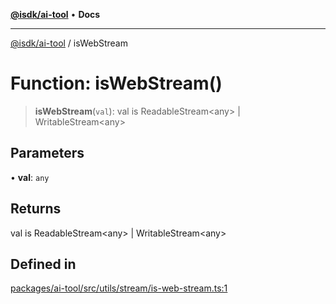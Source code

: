 [**@isdk/ai-tool**](../README.md) • **Docs**

***

[@isdk/ai-tool](../globals.md) / isWebStream

# Function: isWebStream()

> **isWebStream**(`val`): val is ReadableStream\<any\> \| WritableStream\<any\>

## Parameters

• **val**: `any`

## Returns

val is ReadableStream\<any\> \| WritableStream\<any\>

## Defined in

[packages/ai-tool/src/utils/stream/is-web-stream.ts:1](https://github.com/isdk/ai-tool.js/blob/b0813174e9b350ae47231f8e5f885150313123b0/src/utils/stream/is-web-stream.ts#L1)
